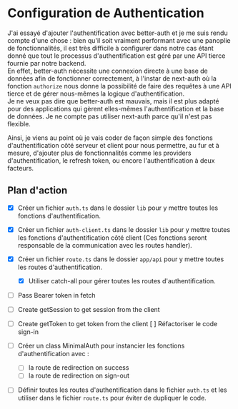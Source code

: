 # Configuration de Authentication

J'ai essayé d'ajouter l'authentification avec better-auth et je me suis rendu compte d'une chose : bien qu'il soit vraiment performant avec une panoplie de fonctionnalités, il est très difficile à configurer dans notre cas étant donné que tout le processus d'authentification est géré par une API tierce fournie par notre backend.  
En effet, better-auth nécessite une connexion directe à une base de données afin de fonctionner correctement, à l'instar de next-auth où la fonction `authorize` nous donne la possibilité de faire des requêtes à une API tierce et de gérer nous-mêmes la logique d'authentification.  
Je ne veux pas dire que better-auth est mauvais, mais il est plus adapté pour des applications qui gèrent elles-mêmes l'authentification et la base de données. Je ne compte pas utiliser next-auth parce qu'il n'est pas flexible.

Ainsi, je viens au point où je vais coder de façon simple des fonctions d'authentification côté serveur et client pour nous permettre, au fur et à mesure, d'ajouter plus de fonctionnalités comme les providers d'authentification, le refresh token, ou encore l'authentification à deux facteurs.

## Plan d'action

-   [x] Créer un fichier `auth.ts` dans le dossier `lib` pour y mettre toutes les fonctions d'authentification.
-   [x] Créer un fichier `auth-client.ts` dans le dossier `lib` pour y mettre toutes les fonctions d'authentification côté client (Ces fonctions seront responsable de la communication avec les routes handler).
-   [x] Créer un fichier `route.ts` dans le dossier `app/api` pour y mettre toutes les routes d'authentification.

    -   [x] Utiliser catch-all pour gérer toutes les routes d'authentification.

-   [ ] Pass Bearer token in fetch
-   [ ] Create getSession to get session from the client
-   [ ] Create getToken to get token from the client
        [ ] Réfactoriser le code sign-in

-   [ ] Créer un class MinimalAuth pour instancier les fonctions d'authentification avec :
    -   [ ] la route de redirection on success
    -   [ ] la route de redirection on sign-out
-   [ ] Définir toutes les routes d'authentification dans le fichier `auth.ts` et les utiliser dans le fichier `route.ts` pour éviter de dupliquer le code.
